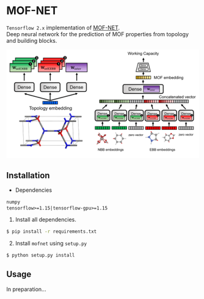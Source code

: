 # MOF-NET

`Tensorflow 2.x` implementation of [MOF-NET](https://pubs.acs.org/doi/10.1021/acsami.1c02471).  
Deep neural network for the prediction of MOF properties from topology and building blocks.

![](doc/mofnet.png)

## Installation

* Dependencies

```
numpy
tensorflow>=1.15|tensorflow-gpu>=1.15
```

1. Install all dependencies.

```bash
$ pip install -r requirements.txt
```

2. Install `mofnet` using `setup.py`

```bash
$ python setup.py install
```



## Usage

In preparation...

